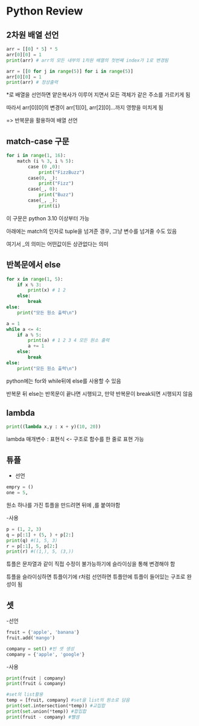# Python Review
## 2차원 배열 선언
``` python
arr = [[0] * 5] * 5
arr[0][0] = 1
print(arr) # arr의 모든 내부의 1차원 배열의 첫번째 index가 1로 변경됨

arr = [[0 for j in range(5)] for i in range(5)]
arr[0][0] = 1
print(arr) # 정상출력
```

*로 배열을 선언하면 얕은복사가 이루어 지면서 모든 객체가 같은 주소를 가르키게 됨

따라서 arr[0][0]의 변경이 arr[1][0], arr[2][0]...까지 영향을 미치게 됨

=> 반복문을 활용하여 배열 선언

## match-case 구문
``` python
for i in range(1, 16):
    match (i % 3, i % 5):
        case (0 ,0):
            print("FizzBuzz")
        case(0, _):
            print("Fizz")
        case(_, 0):
            print("Buzz")
        case(_, _):
            print(i)
```

이 구문은 python 3.10 이상부터 가능

아래에는 match의 인자로 tuple을 넘겨준 경우, 그냥 변수를 넘겨줄 수도 있음

여기서 _의 의미는 어떤값이든 상관없다는 의미

## 반복문에서 else
``` python
for x in range(1, 5):
    if x % 3:
        print(x) # 1 2
    else:
        break
else:
    print("모든 원소 출력\n")

a = 1
while a <= 4:
    if a % 5:
        print(a) # 1 2 3 4 모든 원소 출력
        a += 1
    else:
        break
else:
    print("모든 원소 출력\n")
```

python에는 for와 while뒤에 else를 사용할 수 있음

반복문 뒤 else는 반목문이 끝나면 시행되고, 만약 반복문이 break되면 시행되지 않음

## lambda
``` python
print((lambda x,y : x + y)(10, 20))
```

lambda 매개변수 : 표현식 <- 구조로 함수를 한 줄로 표현 가능

## 튜플
- 선언
``` python
empry = ()
one = 5, 
```
원소 하나를 가진 튜플을 만드려면 뒤에 ,를 붙여야함

-사용
``` python
p = (1, 2, 3)
q = p[:1] + (5, ) + p[2:]
print(q) #(1, 5, 3)
r = p[:1], 5, p[2:]
print(r) #((1,), 5, (3,))
```
튜플은 문자열과 같이 직접 수정이 불가능하기에 슬라이싱을 통해 변경해야 함

튜플을 슬라이싱하면 튜플이기에 r처럼 선언하면 튜플안에 튜플이 들어있는 구조로 완성이 됨

## 셋
-선언
``` python
fruit = {'apple', 'banana'}
fruit.add('mango')

company = set() #빈 셋 생성
company = {'apple', 'google'}
```

-사용
``` python
print(fruit | company) 
print(fruit & company)

#set의 list활용
temp = [fruit, company] #set을 list의 원소로 담음
print(set.intersection(*temp)) #교집합
print(set.union(*temp)) #합집합
print(fruit - company) #뺄셈
```
